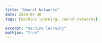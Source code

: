 ```yaml
---
title: "Neural Networks"
date: 2020-04-30
tags: [machine learning, neural networks]

excerpt: "machine learning"
mathjax: "true"
---
```


<img src="{{ site.url }}{{ site.baseurl }}/images/neural networks/header_img.svg" alt="">
